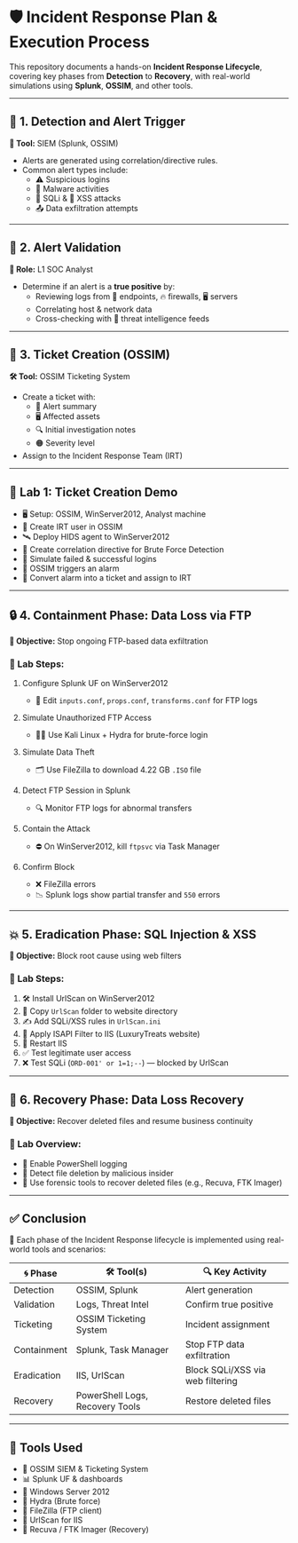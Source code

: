 
# 🛡️ Incident Response Plan & Execution Process

This repository documents a hands-on **Incident Response Lifecycle**, covering key phases from **Detection** to **Recovery**, with real-world simulations using **Splunk**, **OSSIM**, and other tools.

---

## 🔁 1. Detection and Alert Trigger

**🔧 Tool:** SIEM (Splunk, OSSIM)

- Alerts are generated using correlation/directive rules.
- Common alert types include:
  - ⚠️ Suspicious logins
  - 🐛 Malware activities
  - 💉 SQLi & 🚨 XSS attacks
  - 📤 Data exfiltration attempts

---

## 🧪 2. Alert Validation

**👤 Role:** L1 SOC Analyst

- Determine if an alert is a **true positive** by:
  - Reviewing logs from 🔐 endpoints, 🔥 firewalls, 🖥️ servers
  - Correlating host & network data
  - Cross-checking with 🧠 threat intelligence feeds

---

## 🧾 3. Ticket Creation (OSSIM)

**🛠️ Tool:** OSSIM Ticketing System

- Create a ticket with:
  - 📝 Alert summary
  - 🖥️ Affected assets
  - 🔍 Initial investigation notes
  - 🟠 Severity level
- Assign to the Incident Response Team (IRT)

---

## 🧪 Lab 1: Ticket Creation Demo

- 🖥️ Setup: OSSIM, WinServer2012, Analyst machine
- 👤 Create IRT user in OSSIM
- 🛰️ Deploy HIDS agent to WinServer2012
- 🔄 Create correlation directive for Brute Force Detection
- 🔐 Simulate failed & successful logins
- 🚨 OSSIM triggers an alarm
- 🎫 Convert alarm into a ticket and assign to IRT

---

## 🔒 4. Containment Phase: Data Loss via FTP

**🎯 Objective:** Stop ongoing FTP-based data exfiltration

### 🧪 Lab Steps:

1. Configure Splunk UF on WinServer2012  
   - 📁 Edit `inputs.conf`, `props.conf`, `transforms.conf` for FTP logs

2. Simulate Unauthorized FTP Access  
   - 🧑‍💻 Use Kali Linux + Hydra for brute-force login

3. Simulate Data Theft  
   - 🗂️ Use FileZilla to download 4.22 GB `.ISO` file

4. Detect FTP Session in Splunk  
   - 🔍 Monitor FTP logs for abnormal transfers

5. Contain the Attack  
   - ⛔ On WinServer2012, kill `ftpsvc` via Task Manager

6. Confirm Block  
   - ❌ FileZilla errors
   - 📉 Splunk logs show partial transfer and `550` errors

---

## 💥 5. Eradication Phase: SQL Injection & XSS

**🎯 Objective:** Block root cause using web filters

### 🧪 Lab Steps:

1. 🛠️ Install UrlScan on WinServer2012  
2. 📁 Copy `UrlScan` folder to website directory  
3. ✍️ Add SQLi/XSS rules in `UrlScan.ini`  
4. 🔄 Apply ISAPI Filter to IIS (LuxuryTreats website)  
5. 🔁 Restart IIS  
6. ✅ Test legitimate user access  
7. ❌ Test SQLi (`ORD-001' or 1=1;--`) — blocked by UrlScan

---

## 🧷 6. Recovery Phase: Data Loss Recovery

**🎯 Objective:** Recover deleted files and resume business continuity

### 🧪 Lab Overview:

- 🧾 Enable PowerShell logging
- 👀 Detect file deletion by malicious insider
- 💾 Use forensic tools to recover deleted files (e.g., Recuva, FTK Imager)

---

## ✅ Conclusion

📌 Each phase of the Incident Response lifecycle is implemented using real-world tools and scenarios:

| 🌀 **Phase**   | 🛠️ **Tool(s)**                    | 🔍 **Key Activity**                    |
| -------------- | ---------------------------------- | -------------------------------------- |
| Detection      | OSSIM, Splunk                     | Alert generation                       |
| Validation     | Logs, Threat Intel                | Confirm true positive                  |
| Ticketing      | OSSIM Ticketing System            | Incident assignment                    |
| Containment    | Splunk, Task Manager              | Stop FTP data exfiltration             |
| Eradication    | IIS, UrlScan                      | Block SQLi/XSS via web filtering       |
| Recovery       | PowerShell Logs, Recovery Tools   | Restore deleted files                  |

---

## 🧰 Tools Used

- 🧠 OSSIM SIEM & Ticketing System  
- 📊 Splunk UF & dashboards  
- 🔐 Windows Server 2012  
- 🐍 Hydra (Brute force)  
- 🧳 FileZilla (FTP client)  
- 🔎 UrlScan for IIS  
- 🧰 Recuva / FTK Imager (Recovery)



